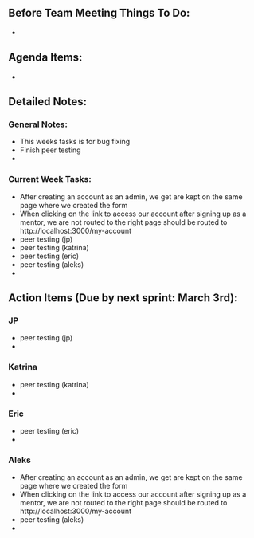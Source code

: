 ## Before Team Meeting Things To Do:
- 

## Agenda Items:
- 

## Detailed Notes:
### General Notes:
- This weeks tasks is for bug fixing
- Finish peer testing
- 

### Current Week Tasks:
- After creating an account as an admin, we get are kept on the same page where we created the form
- When clicking on the link to access our account after signing up as a mentor, we are not routed to the right page should be routed to http://localhost:3000/my-account
- peer testing (jp)
- peer testing (katrina)
- peer testing (eric)
- peer testing (aleks)
- 

## Action Items (Due by next sprint: March 3rd):
### JP
- peer testing (jp)
- 

### Katrina
- peer testing (katrina)
- 

### Eric
- peer testing (eric)
- 

### Aleks
- After creating an account as an admin, we get are kept on the same page where we created the form
- When clicking on the link to access our account after signing up as a mentor, we are not routed to the right page should be routed to http://localhost:3000/my-account
- peer testing (aleks)
- 





















